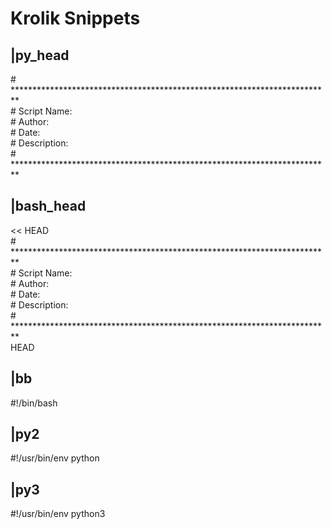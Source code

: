 # Krolik Snippets

## |py_head

\# ************************************************************************* <br />
\# Script Name: <br />
\# Author: <br />
\# Date: <br />
\# Description: <br /> 
\# *************************************************************************

## |bash_head

<< HEAD <br />
\# ************************************************************************* <br />
\# Script Name: <br />
\# Author: <br />
\# Date: <br />
\# Description: <br /> 
\# ************************************************************************* <br />
HEAD

## |bb

#!/bin/bash

## |py2

#!/usr/bin/env python

## |py3

#!/usr/bin/env python3